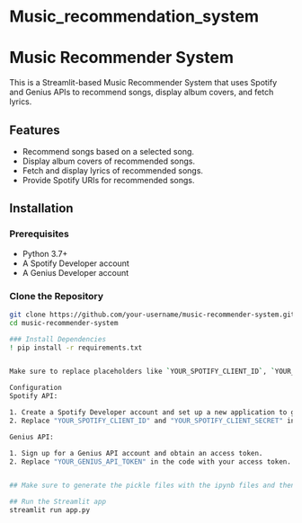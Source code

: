 # Music_recommendation_system
# Music Recommender System

This is a Streamlit-based Music Recommender System that uses Spotify and Genius APIs to recommend songs, display album covers, and fetch lyrics.

## Features

- Recommend songs based on a selected song.
- Display album covers of recommended songs.
- Fetch and display lyrics of recommended songs.
- Provide Spotify URIs for recommended songs.

## Installation
 
### Prerequisites

- Python 3.7+
- A Spotify Developer account
- A Genius Developer account

### Clone the Repository

```sh
git clone https://github.com/your-username/music-recommender-system.git
cd music-recommender-system

### Install Dependencies
! pip install -r requirements.txt


Make sure to replace placeholders like `YOUR_SPOTIFY_CLIENT_ID`, `YOUR_SPOTIFY_CLIENT_SECRET`, and `YOUR_GENIUS_API_TOKEN` with your actual credentials. This setup will provide a clear guide for anyone looking to use or contribute to your project.

Configuration
Spotify API:

1. Create a Spotify Developer account and set up a new application to get your CLIENT_ID and CLIENT_SECRET
2. Replace "YOUR_SPOTIFY_CLIENT_ID" and "YOUR_SPOTIFY_CLIENT_SECRET" in the code with your credentials.

Genius API:

1. Sign up for a Genius API account and obtain an access token.
2. Replace "YOUR_GENIUS_API_TOKEN" in the code with your access token.


## Make sure to generate the pickle files with the ipynb files and then run the app.py

## Run the Streamlit app
streamlit run app.py
 